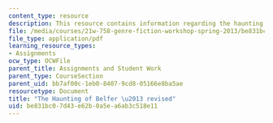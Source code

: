```yaml
---
content_type: resource
description: This resource contains information regarding the haunting of belfer.
file: /media/courses/21w-758-genre-fiction-workshop-spring-2013/be831bc07d43e62b0a5ea6ab3c518e11_MIT21W_758S13_Aka-Fn_drft.pdf
file_type: application/pdf
learning_resource_types:
- Assignments
ocw_type: OCWFile
parent_title: Assignments and Student Work
parent_type: CourseSection
parent_uid: bb7af00c-1eb0-8407-9cd8-05166e8ba5ae
resourcetype: Document
title: "The Haunting of Belfer \u2013 revised"
uid: be831bc0-7d43-e62b-0a5e-a6ab3c518e11
---
```


